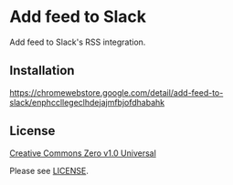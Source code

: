 # Add feed to Slack
Add feed to Slack's RSS integration.

## Installation
https://chromewebstore.google.com/detail/add-feed-to-slack/enphccllegeclhdejajmfbjofdhabahk

## License
[Creative Commons Zero v1.0 Universal](https://creativecommons.org/publicdomain/zero/1.0/)

Please see [LICENSE](/LICENSE).
